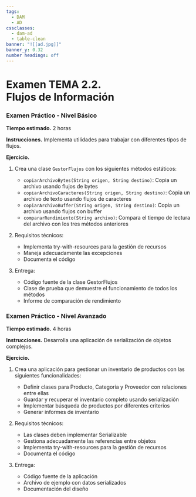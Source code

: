 ```yaml
---
tags:
  - DAM
  - AD
cssclasses:
  - dam-ad
  - table-clean
banner: "![[ad.jpg]]"
banner_y: 0.32
number headings: off
---
```


# **Examen TEMA 2.2.** <br>Flujos de Información

### Examen Práctico - Nivel Básico
**Tiempo estimado.** 2 horas

**Instrucciones.** Implementa utilidades para trabajar con diferentes tipos de flujos.

**Ejercicio.**
1. Crea una clase `GestorFlujos` con los siguientes métodos estáticos:
   - `copiarArchivoBytes(String origen, String destino)`: Copia un archivo usando flujos de bytes
   - `copiarArchivoCaracteres(String origen, String destino)`: Copia un archivo de texto usando flujos de caracteres
   - `copiarArchivoBuffer(String origen, String destino)`: Copia un archivo usando flujos con buffer
   - `compararRendimiento(String archivo)`: Compara el tiempo de lectura del archivo con los tres métodos anteriores

2. Requisitos técnicos:
   - Implementa try-with-resources para la gestión de recursos
   - Maneja adecuadamente las excepciones
   - Documenta el código

3. Entrega:
   - Código fuente de la clase GestorFlujos
   - Clase de prueba que demuestre el funcionamiento de todos los métodos
   - Informe de comparación de rendimiento

### Examen Práctico - Nivel Avanzado
**Tiempo estimado.** 4 horas

**Instrucciones.** Desarrolla una aplicación de serialización de objetos complejos.

**Ejercicio.**
1. Crea una aplicación para gestionar un inventario de productos con las siguientes funcionalidades:
   - Definir clases para Producto, Categoría y Proveedor con relaciones entre ellas
   - Guardar y recuperar el inventario completo usando serialización
   - Implementar búsqueda de productos por diferentes criterios
   - Generar informes de inventario

2. Requisitos técnicos:
   - Las clases deben implementar Serializable
   - Gestiona adecuadamente las referencias entre objetos
   - Implementa try-with-resources para la gestión de recursos
   - Documenta el código

3. Entrega:
   - Código fuente de la aplicación
   - Archivo de ejemplo con datos serializados
   - Documentación del diseño